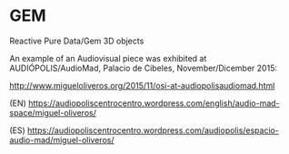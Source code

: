 # GEM
Reactive Pure Data/Gem 3D objects

An example of an Audiovisual piece was exhibited at AUDIÓPOLIS/AudioMad, Palacio de Cibeles, November/Dicember 2015:

http://www.migueloliveros.org/2015/11/osi-at-audiopolisaudiomad.html

(EN) https://audiopoliscentrocentro.wordpress.com/english/audio-mad-space/miguel-oliveros/

(ES) https://audiopoliscentrocentro.wordpress.com/audiopolis/espacio-audio-mad/miguel-oliveros/
